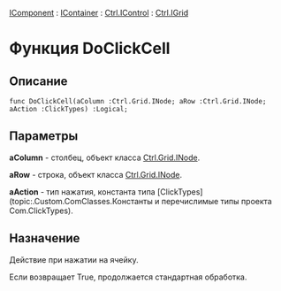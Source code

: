﻿---
Link: Com.Ctrl.IGrid.@DoClickCell
---

[IComponent](topic:Com.Custom.ComClasses.IComponent.Default) :
[IContainer](topic:Com.Custom.ComClasses.IContainer.Default) :
[Ctrl.IControl](topic:Com.Custom.ComClasses.Ctrl.IControl.Default) :
[Ctrl.IGrid](Default)

# Функция DoClickCell

## Описание

    func DoClickCell(aColumn :Ctrl.Grid.INode; aRow :Ctrl.Grid.INode; aAction :ClickTypes) :Logical;

## Параметры

**aColumn** - столбец, объект класса [Ctrl.Grid.INode](topic:Com.Custom.ComClasses.Ctrl.Grid.INode.Default).

**aRow** - строка, объект класса [Ctrl.Grid.INode](topic:Com.Custom.ComClasses.Ctrl.Grid.INode.Default).

**aAction** - тип нажатия, константа типа [ClickTypes](topic:.Custom.ComClasses.Константы и перечислимые типы проекта Com.ClickTypes).

## Назначение

Действие при нажатии на ячейку.

Если возвращает True, продолжается стандартная обработка.